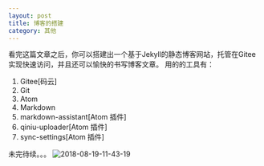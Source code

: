```yaml
---
layout: post
title: 博客的搭建
category: 其他
---
```

看完这篇文章之后，你可以搭建出一个基于Jekyll的静态博客网站，托管在Gitee实现快速访问，并且还可以愉快的书写博客文章。
用的的工具有：
1. Gitee[码云]
1. Git
1. Atom
1. Markdown
1. markdown-assistant[Atom 插件]
1. qiniu-uploader[Atom 插件]
1. sync-settings[Atom 插件]

未完待续。。。
![2018-08-19-11-43-19](http://ozsqtghjh.bkt.clouddn.com/2018-08-19-11-43-19.png)